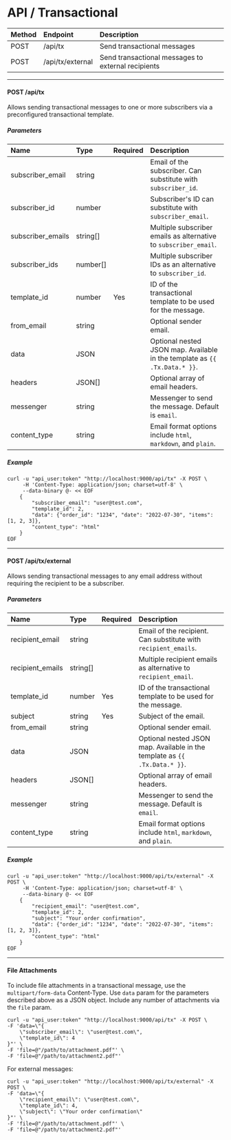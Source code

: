 # API / Transactional

| Method | Endpoint | Description                    |
|:-------|:---------|:-------------------------------|
| POST   | /api/tx  | Send transactional messages    |
| POST   | /api/tx/external | Send transactional messages to external recipients |

______________________________________________________________________

#### POST /api/tx

Allows sending transactional messages to one or more subscribers via a preconfigured transactional template.

##### Parameters

| Name              | Type      | Required | Description                                                                |
|:------------------|:----------|:---------|:---------------------------------------------------------------------------|
| subscriber_email  | string    |          | Email of the subscriber. Can substitute with `subscriber_id`.              |
| subscriber_id     | number    |          | Subscriber's ID can substitute with `subscriber_email`.                    |
| subscriber_emails | string\[\]  |          | Multiple subscriber emails as alternative to `subscriber_email`.           |
| subscriber_ids    | number\[\]  |          | Multiple subscriber IDs as an alternative to `subscriber_id`.              |
| template_id       | number    | Yes      | ID of the transactional template to be used for the message.               |
| from_email        | string    |          | Optional sender email.                                                     |
| data              | JSON      |          | Optional nested JSON map. Available in the template as `{{ .Tx.Data.* }}`. |
| headers           | JSON\[\]    |          | Optional array of email headers.                                           |
| messenger         | string    |          | Messenger to send the message. Default is `email`.                         |
| content_type      | string    |          | Email format options include `html`, `markdown`, and `plain`.              |

##### Example

```shell
curl -u "api_user:token" "http://localhost:9000/api/tx" -X POST \
     -H 'Content-Type: application/json; charset=utf-8' \
     --data-binary @- << EOF
    {
        "subscriber_email": "user@test.com",
        "template_id": 2,
        "data": {"order_id": "1234", "date": "2022-07-30", "items": [1, 2, 3]},
        "content_type": "html"
    }
EOF
```

______________________________________________________________________

#### POST /api/tx/external

Allows sending transactional messages to any email address without requiring the recipient to be a subscriber.

##### Parameters

| Name              | Type      | Required | Description                                                                |
|:------------------|:----------|:---------|:---------------------------------------------------------------------------|
| recipient_email   | string    |          | Email of the recipient. Can substitute with `recipient_emails`.            |
| recipient_emails  | string\[\]  |          | Multiple recipient emails as alternative to `recipient_email`.             |
| template_id       | number    | Yes      | ID of the transactional template to be used for the message.               |
| subject           | string    | Yes      | Subject of the email.                                                      |
| from_email        | string    |          | Optional sender email.                                                     |
| data              | JSON      |          | Optional nested JSON map. Available in the template as `{{ .Tx.Data.* }}`. |
| headers           | JSON\[\]    |          | Optional array of email headers.                                           |
| messenger         | string    |          | Messenger to send the message. Default is `email`.                         |
| content_type      | string    |          | Email format options include `html`, `markdown`, and `plain`.              |

##### Example

```shell
curl -u "api_user:token" "http://localhost:9000/api/tx/external" -X POST \
     -H 'Content-Type: application/json; charset=utf-8' \
     --data-binary @- << EOF
    {
        "recipient_email": "user@test.com",
        "template_id": 2,
        "subject": "Your order confirmation",
        "data": {"order_id": "1234", "date": "2022-07-30", "items": [1, 2, 3]},
        "content_type": "html"
    }
EOF
```

______________________________________________________________________

#### File Attachments

To include file attachments in a transactional message, use the `multipart/form-data` Content-Type. Use `data` param for the parameters described above as a JSON object. Include any number of attachments via the `file` param.

```shell
curl -u "api_user:token" "http://localhost:9000/api/tx" -X POST \
-F 'data=\"{
    \"subscriber_email\": \"user@test.com\",
    \"template_id\": 4
}"' \
-F 'file=@"/path/to/attachment.pdf"' \
-F 'file=@"/path/to/attachment2.pdf"'
```

For external messages:

```shell
curl -u "api_user:token" "http://localhost:9000/api/tx/external" -X POST \
-F 'data=\"{
    \"recipient_email\": \"user@test.com\",
    \"template_id\": 4,
    \"subject\": \"Your order confirmation\"
}"' \
-F 'file=@"/path/to/attachment.pdf"' \
-F 'file=@"/path/to/attachment2.pdf"'
```
